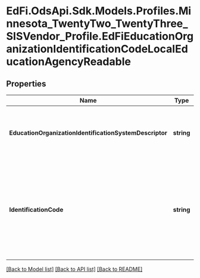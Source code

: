 # EdFi.OdsApi.Sdk.Models.Profiles.Minnesota_TwentyTwo_TwentyThree_SISVendor_Profile.EdFiEducationOrganizationIdentificationCodeLocalEducationAgencyReadable
## Properties

Name | Type | Description | Notes
------------ | ------------- | ------------- | -------------
**EducationOrganizationIdentificationSystemDescriptor** | **string** | The school system, state, or agency assigning the identification code. | 
**IdentificationCode** | **string** | A unique number or alphanumeric code that is assigned to an education organization by a school, school system, state, or other agency or entity. | 

[[Back to Model list]](../README.md#documentation-for-models) [[Back to API list]](../README.md#documentation-for-api-endpoints) [[Back to README]](../README.md)

